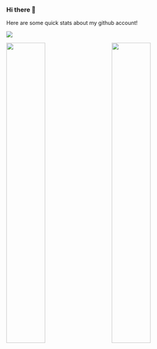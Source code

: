 ### Hi there 👋

Here are some quick stats about my github account!

![](https://komarev.com/ghpvc/?username=riyan-datalyca&style=flat&label=Views)


 <img align="left" src="https://github-readme-stats.vercel.app/api/?username=riyan-datalyca&show_icons=true&title_color=fff&icon_color=79ff97&text_color=9f9f9f&bg_color=151515&count_private=true&hide_title=true" width='45%'/>
 
 <img align="right" src="https://github-readme-stats.vercel.app/api/top-langs/?username=riyan-datalyca&show_icons=true&title_color=fff&icon_color=79ff97&text_color=9f9f9f&bg_color=151515&count_private=true&layout=compact&hide_title=true" width='45%'/>



<!--
**riyan-datalyca/riyan-datalyca** is a ✨ _special_ ✨ repository because its `README.md` (this file) appears on your GitHub profile.

Here are some ideas to get you started:

- 🔭 I’m currently working on ...
- 🌱 I’m currently learning ...
- 👯 I’m looking to collaborate on ...
- 🤔 I’m looking for help with ...
- 💬 Ask me about ...
- 📫 How to reach me: ...
- 😄 Pronouns: ...
- ⚡ Fun fact: ...
-->
